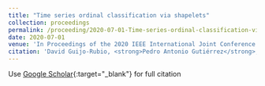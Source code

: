 ```yaml
---
title: "Time series ordinal classification via shapelets"
collection: proceedings
permalink: /proceeding/2020-07-01-Time-series-ordinal-classification-via-shapelets
date: 2020-07-01
venue: 'In Proceedings of the 2020 IEEE International Joint Conference on Neural Networks (IJCNN2020)'
citation: 'David Guijo-Rubio, <strong>Pedro Antonio Gutiérrez</strong>, Anthony Bagnall, César Hervás-Martínez, &quot;Time series ordinal classification via shapelets.&quot; In Proceedings of the 2020 IEEE International Joint Conference on Neural Networks (IJCNN2020), 2020, Glasgow, UK, pp.1--8.'
---
```

Use [Google Scholar](https://scholar.google.com/scholar?q=Time+series+ordinal+classification+via+shapelets){:target="_blank"} for full citation